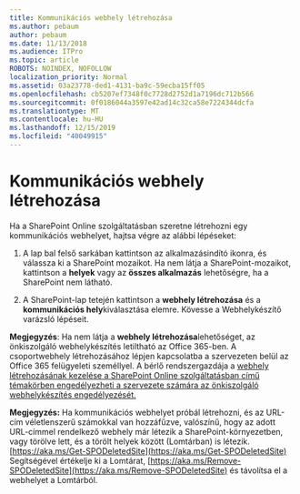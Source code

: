 ```yaml
---
title: Kommunikációs webhely létrehozása
ms.author: pebaum
author: pebaum
ms.date: 11/13/2018
ms.audience: ITPro
ms.topic: article
ROBOTS: NOINDEX, NOFOLLOW
localization_priority: Normal
ms.assetid: 03a23778-ded1-4131-ba9c-59ecba15ff05
ms.openlocfilehash: cb5207ef7348f0c7728d2752d1a7196dc712b566
ms.sourcegitcommit: 0f0186044a3597e42ad14c32ca58e7224344dcfa
ms.translationtype: MT
ms.contentlocale: hu-HU
ms.lasthandoff: 12/15/2019
ms.locfileid: "40049915"
---
```

# <a name="create-a-communication-site"></a>Kommunikációs webhely létrehozása

Ha a SharePoint Online szolgáltatásban szeretne létrehozni egy kommunikációs webhelyet, hajtsa végre az alábbi lépéseket: 
  
1. A lap bal felső sarkában kattintson az alkalmazásindító ikonra, és válassza ki a SharePoint mozaikot. Ha nem látja a SharePoint-mozaikot, kattintson a **helyek** vagy az **összes alkalmazás** lehetőségre, ha a SharePoint nem látható. 
    
2. A SharePoint-lap tetején kattintson a **webhely létrehozása** és a **kommunikációs hely**kiválasztása elemre. Kövesse a Webhelykészítő varázsló lépéseit. 
    
 **Megjegyzés**: Ha nem látja a **webhely létrehozása**lehetőséget, az önkiszolgáló webhelykészítés letiltható az Office 365-ben. A csoportwebhely létrehozásához lépjen kapcsolatba a szervezeten belül az Office 365 felügyeleti személlyel. A bérlő rendszergazdája a [webhely létrehozásának kezelése a SharePoint Online szolgáltatásban című témakörben engedélyezheti a szervezete számára az önkiszolgáló webhelykészítés engedélyezését.](https://go.microsoft.com/fwlink/?linkid=2018780)
  
 **Megjegyzés:** Ha kommunikációs webhelyet próbál létrehozni, és az URL-cím véletlenszerű számokkal van hozzáfűzve, valószínű, hogy az adott URL-címmel rendelkező webhely már létezik a SharePoint-környezetben, vagy törölve lett, és a törölt helyek között (Lomtárban) is létezik. [https://aka.ms/Get-SPODeletedSite](https://aka.ms/Get-SPODeletedSite) Segítségével értékelje ki a Lomtárat, [https://aka.ms/Remove-SPODeletedSite](https://aka.ms/Remove-SPODeletedSite) és távolítsa el a webhelyet a Lomtárból. 
  

